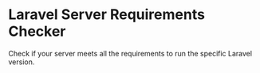 # Laravel Server Requirements Checker
Check if your server meets all the requirements to run the specific Laravel version.
